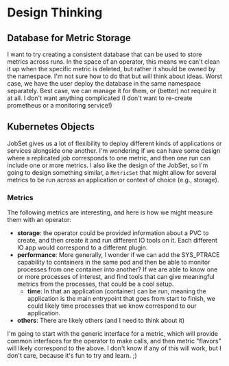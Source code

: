 # Design Thinking

## Database for Metric Storage

I want to try creating a consistent database that can be used to store metrics across runs. In the space of an operator,
this means we can't clean it up when the specific metric is deleted, but rather it should be owned by the namespace.
I'm not sure how to do that but will think about ideas. Worst case, we have the user deploy the database in the same namespace
separately. Best case, we can manage it for them, or (better) not require it at all.
I don't want anything complicated (I don't want to re-create prometheus or a monitoring service!)

## Kubernetes Objects

JobSet gives us a lot of flexibility to deploy different kinds of applications or services alongside one another. I'm wondering if we can
have some design where a replicated job corresponds to one metric, and then one run can include one or more metrics.
I also like the design of the JobSet, so I'm going to design something similar, a `MetricSet` that might allow
for several metrics to be run across an application or context of choice (e.g., storage).

### Metrics

The following metrics are interesting, and here is how we might measure them with an operator:

 - **storage**: the operator could be provided information about a PVC to create, and then create it and run different IO tools on it. Each different IO app would correspond to a different plugin.
 - **performance**: More generally, I wonder if we can add the SYS_PTRACE capability to containers in the same pod and then be able to monitor processes from one container into another? If we are able to know one or more processes of interest, and find tools that can give meaningful metrics from the processes, that could be a cool setup.
   - **time**: In that an application (container) can be run, meaning the application is the main entrypoint that goes from start to finish, we could likely time processes that we know correspond to our application.
 - **others**: There are likely others (and I need to think about it)

I'm going to start with the generic interface for a metric, which will provide common interfaces for the operator to make calls,
and then metric "flavors" will likely correspond to the above. I don't know if any of this will work, but I don't care, because
it's fun to try and learn. ;)